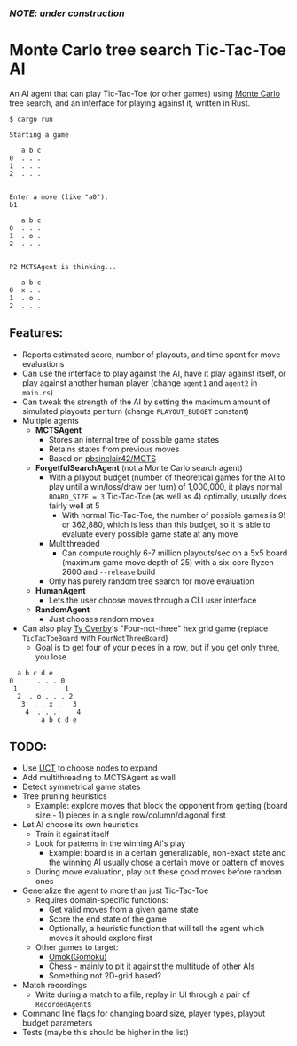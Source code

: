 ### _NOTE: under construction_

# Monte Carlo tree search Tic-Tac-Toe AI

An AI agent that can play Tic-Tac-Toe (or other games) using [Monte
Carlo](https://en.wikipedia.org/wiki/Monte_Carlo_tree_search) tree search, and an
interface for playing against it, written in Rust.

```
$ cargo run

Starting a game

   a b c
0  . . .
1  . . .
2  . . .


Enter a move (like "a0"):
b1

   a b c
0  . . .
1  . o .
2  . . .


P2 MCTSAgent is thinking...

   a b c
0  x . .
1  . o .
2  . . .
```

## Features:
- Reports estimated score, number of playouts, and time spent for move evaluations
- Can use the interface to play against the AI, have it play against itself, or play
  against another human player (change `agent1` and `agent2` in `main.rs`)
- Can tweak the strength of the AI by setting the maximum amount of simulated playouts per
  turn (change `PLAYOUT_BUDGET` constant)
- Multiple agents
  - __MCTSAgent__
    - Stores an internal tree of possible game states
    - Retains states from previous moves
    - Based on [pbsinclair42/MCTS](https://github.com/pbsinclair42/MCTS)
  - __ForgetfulSearchAgent__ (not a Monte Carlo search agent)
    - With a playout budget (number of theoretical games for the AI to play
      until a win/loss/draw per turn) of 1,000,000, it plays normal `BOARD_SIZE = 3`
      Tic-Tac-Toe (as well as 4) optimally, usually does fairly well at 5
      - With normal Tic-Tac-Toe, the number of possible games is 9! or 362,880, which is
        less than this budget, so it is able to evaluate every possible game state
        at any move
    - Multithreaded 
      - Can compute roughly 6-7 million playouts/sec on a 5x5 board (maximum game move depth
        of 25) with a six-core Ryzen 2600 and `--release` build
    - Only has purely random tree search for move evaluation
  - __HumanAgent__
    - Lets the user choose moves through a CLI user interface
  - __RandomAgent__
    - Just chooses random moves
- Can also play [Ty Overby](https://github.com/TyOverby)'s "Four-not-three" hex grid
  game (replace `TicTacToeBoard` with `FourNotThreeBoard`)
  - Goal is to get four of your pieces in a row, but if you get only three, you lose

```
  a b c d e
0      . . . 0
 1    . . . . 1
  2  . o . . . 2
   3  . . x .   3
    4  . . .     4
        a b c d e
```

## TODO:
- Use [UCT](https://link.springer.com/chapter/10.1007%2F11871842_29) to choose nodes to
  expand 
- Add multithreading to MCTSAgent as well
- Detect symmetrical game states
- Tree pruning heuristics
  - Example: explore moves that block the opponent from getting (board size - 1) pieces
    in a single row/column/diagonal first
- Let AI choose its own heuristics
  - Train it against itself
  - Look for patterns in the winning AI's play
    - Example: board is in a certain generalizable, non-exact state and the winning AI
      usually chose a certain move or pattern of moves
  - During move evaluation, play out these good moves before random ones
- Generalize the agent to more than just Tic-Tac-Toe
  - Requires domain-specific functions:
    - Get valid moves from a given game state
    - Score the end state of the game
    - Optionally, a heuristic function that will tell the agent which moves it should
      explore first
  - Other games to target:
    - [Omok(Gomoku)](https://en.wikipedia.org/wiki/Gomoku)
    - Chess - mainly to pit it against the multitude of other AIs
    - Something not 2D-grid based?
- Match recordings
  - Write during a match to a file, replay in UI through a pair of `RecordedAgent`s
- Command line flags for changing board size, player types, playout budget parameters
- Tests (maybe this should be higher in the list)
